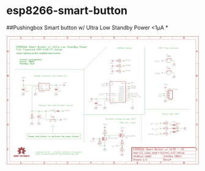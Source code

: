 # esp8266-smart-button
##Pushingbox Smart button w/ Ultra Low Standby Power &lt;1µA *

<img src="https://raw.githubusercontent.com/8n1/esp8266-smart-button/master/esp-12-smart-button-w-ultra-low-standby-power.png" />
